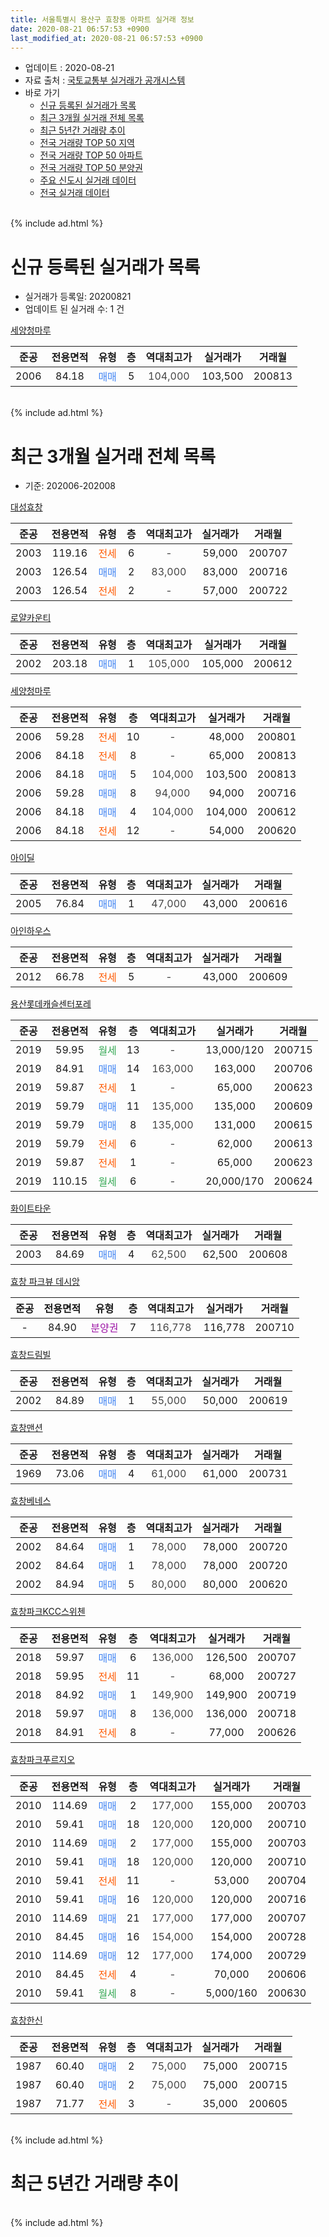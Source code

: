 ```yaml
---
title: 서울특별시 용산구 효창동 아파트 실거래 정보
date: 2020-08-21 06:57:53 +0900
last_modified_at: 2020-08-21 06:57:53 +0900
---
```


* 업데이트 : 2020-08-21
* 자료 출처 : [국토교통부 실거래가 공개시스템](http://rt.molit.go.kr)
* 바로 가기
    * [신규 등록된 실거래가 목록](#신규-등록된-실거래가-목록)
    * [최근 3개월 실거래 전체 목록](#최근-3개월-실거래-전체-목록)
    * [최근 5년간 거래량 추이](#최근-5년간-거래량-추이)
    * [전국 거래량 TOP 50 지역](https://inasie.github.io/apt-trade-info/최근-3개월-전국에서-가장-거래가-많이-발생한-지역)
    * [전국 거래량 TOP 50 아파트](https://inasie.github.io/apt-trade-info/최근-3개월-전국에서-가장-거래가-많이-발생한-아파트)
    * [전국 거래량 TOP 50 분양권](https://inasie.github.io/apt-trade-info/최근-3개월-전국에서-가장-거래가-많이-발생한-분양권)
    * [주요 신도시 실거래 데이터](https://inasie.github.io/apt-trade-info/주요-신도시)
    * [전국 실거래 데이터](https://inasie.github.io/apt-trade-info/전국)
<br>
{% include ad.html %}
<br>

# 신규 등록된 실거래가 목록
* 실거래가 등록일: 20200821
* 업데이트 된 실거래 수: 1 건


[세양청마루](https://search.naver.com/search.naver?query=%EC%84%9C%EC%9A%B8%ED%8A%B9%EB%B3%84%EC%8B%9C+%EC%9A%A9%EC%82%B0%EA%B5%AC+%ED%9A%A8%EC%B0%BD%EB%8F%99+%EC%84%B8%EC%96%91%EC%B2%AD%EB%A7%88%EB%A3%A8)

|준공|전용면적|유형|층|역대최고가|실거래가|거래월|
|:---:|:---:|:---:|:---:|:---:|:---:|:---:|
|2006|84.18|<span style="color:#4285f3">매매</span>|5|<span style="color:#444444">104,000</span>|103,500|200813|


<br>
{% include ad.html %}
<br>

# 최근 3개월 실거래 전체 목록
* 기준: 202006-202008


[대성효창](https://search.naver.com/search.naver?query=%EC%84%9C%EC%9A%B8%ED%8A%B9%EB%B3%84%EC%8B%9C+%EC%9A%A9%EC%82%B0%EA%B5%AC+%ED%9A%A8%EC%B0%BD%EB%8F%99+%EB%8C%80%EC%84%B1%ED%9A%A8%EC%B0%BD)

|준공|전용면적|유형|층|역대최고가|실거래가|거래월|
|:---:|:---:|:---:|:---:|:---:|:---:|:---:|
|2003|119.16|<span style="color:#ff5a00">전세</span>|6|<span style="color:#444444">-</span>|59,000|200707|
|2003|126.54|<span style="color:#4285f3">매매</span>|2|<span style="color:#444444">83,000</span>|83,000|200716|
|2003|126.54|<span style="color:#ff5a00">전세</span>|2|<span style="color:#444444">-</span>|57,000|200722|

[로얄카운티](https://search.naver.com/search.naver?query=%EC%84%9C%EC%9A%B8%ED%8A%B9%EB%B3%84%EC%8B%9C+%EC%9A%A9%EC%82%B0%EA%B5%AC+%ED%9A%A8%EC%B0%BD%EB%8F%99+%EB%A1%9C%EC%96%84%EC%B9%B4%EC%9A%B4%ED%8B%B0)

|준공|전용면적|유형|층|역대최고가|실거래가|거래월|
|:---:|:---:|:---:|:---:|:---:|:---:|:---:|
|2002|203.18|<span style="color:#4285f3">매매</span>|1|<span style="color:#444444">105,000</span>|105,000|200612|

[세양청마루](https://search.naver.com/search.naver?query=%EC%84%9C%EC%9A%B8%ED%8A%B9%EB%B3%84%EC%8B%9C+%EC%9A%A9%EC%82%B0%EA%B5%AC+%ED%9A%A8%EC%B0%BD%EB%8F%99+%EC%84%B8%EC%96%91%EC%B2%AD%EB%A7%88%EB%A3%A8)

|준공|전용면적|유형|층|역대최고가|실거래가|거래월|
|:---:|:---:|:---:|:---:|:---:|:---:|:---:|
|2006|59.28|<span style="color:#ff5a00">전세</span>|10|<span style="color:#444444">-</span>|48,000|200801|
|2006|84.18|<span style="color:#ff5a00">전세</span>|8|<span style="color:#444444">-</span>|65,000|200813|
|2006|84.18|<span style="color:#4285f3">매매</span>|5|<span style="color:#444444">104,000</span>|103,500|200813|
|2006|59.28|<span style="color:#4285f3">매매</span>|8|<span style="color:#444444">94,000</span>|94,000|200716|
|2006|84.18|<span style="color:#4285f3">매매</span>|4|<span style="color:#444444">104,000</span>|104,000|200612|
|2006|84.18|<span style="color:#ff5a00">전세</span>|12|<span style="color:#444444">-</span>|54,000|200620|

[아이딜](https://search.naver.com/search.naver?query=%EC%84%9C%EC%9A%B8%ED%8A%B9%EB%B3%84%EC%8B%9C+%EC%9A%A9%EC%82%B0%EA%B5%AC+%ED%9A%A8%EC%B0%BD%EB%8F%99+%EC%95%84%EC%9D%B4%EB%94%9C)

|준공|전용면적|유형|층|역대최고가|실거래가|거래월|
|:---:|:---:|:---:|:---:|:---:|:---:|:---:|
|2005|76.84|<span style="color:#4285f3">매매</span>|1|<span style="color:#444444">47,000</span>|43,000|200616|

[아인하우스](https://search.naver.com/search.naver?query=%EC%84%9C%EC%9A%B8%ED%8A%B9%EB%B3%84%EC%8B%9C+%EC%9A%A9%EC%82%B0%EA%B5%AC+%ED%9A%A8%EC%B0%BD%EB%8F%99+%EC%95%84%EC%9D%B8%ED%95%98%EC%9A%B0%EC%8A%A4)

|준공|전용면적|유형|층|역대최고가|실거래가|거래월|
|:---:|:---:|:---:|:---:|:---:|:---:|:---:|
|2012|66.78|<span style="color:#ff5a00">전세</span>|5|<span style="color:#444444">-</span>|43,000|200609|

[용산롯데캐슬센터포레](https://search.naver.com/search.naver?query=%EC%84%9C%EC%9A%B8%ED%8A%B9%EB%B3%84%EC%8B%9C+%EC%9A%A9%EC%82%B0%EA%B5%AC+%ED%9A%A8%EC%B0%BD%EB%8F%99+%EC%9A%A9%EC%82%B0%EB%A1%AF%EB%8D%B0%EC%BA%90%EC%8A%AC%EC%84%BC%ED%84%B0%ED%8F%AC%EB%A0%88)

|준공|전용면적|유형|층|역대최고가|실거래가|거래월|
|:---:|:---:|:---:|:---:|:---:|:---:|:---:|
|2019|59.95|<span style="color:#34a853">월세</span>|13|<span style="color:#444444">-</span>|13,000/120|200715|
|2019|84.91|<span style="color:#4285f3">매매</span>|14|<span style="color:#444444">163,000</span>|163,000|200706|
|2019|59.87|<span style="color:#ff5a00">전세</span>|1|<span style="color:#444444">-</span>|65,000|200623|
|2019|59.79|<span style="color:#4285f3">매매</span>|11|<span style="color:#444444">135,000</span>|135,000|200609|
|2019|59.79|<span style="color:#4285f3">매매</span>|8|<span style="color:#444444">135,000</span>|131,000|200615|
|2019|59.79|<span style="color:#ff5a00">전세</span>|6|<span style="color:#444444">-</span>|62,000|200613|
|2019|59.87|<span style="color:#ff5a00">전세</span>|1|<span style="color:#444444">-</span>|65,000|200623|
|2019|110.15|<span style="color:#34a853">월세</span>|6|<span style="color:#444444">-</span>|20,000/170|200624|

[화이트타운](https://search.naver.com/search.naver?query=%EC%84%9C%EC%9A%B8%ED%8A%B9%EB%B3%84%EC%8B%9C+%EC%9A%A9%EC%82%B0%EA%B5%AC+%ED%9A%A8%EC%B0%BD%EB%8F%99+%ED%99%94%EC%9D%B4%ED%8A%B8%ED%83%80%EC%9A%B4)

|준공|전용면적|유형|층|역대최고가|실거래가|거래월|
|:---:|:---:|:---:|:---:|:---:|:---:|:---:|
|2003|84.69|<span style="color:#4285f3">매매</span>|4|<span style="color:#444444">62,500</span>|62,500|200608|

[효창 파크뷰 데시앙](https://search.naver.com/search.naver?query=%EC%84%9C%EC%9A%B8%ED%8A%B9%EB%B3%84%EC%8B%9C+%EC%9A%A9%EC%82%B0%EA%B5%AC+%ED%9A%A8%EC%B0%BD%EB%8F%99+%ED%9A%A8%EC%B0%BD+%ED%8C%8C%ED%81%AC%EB%B7%B0+%EB%8D%B0%EC%8B%9C%EC%95%99)

|준공|전용면적|유형|층|역대최고가|실거래가|거래월|
|:---:|:---:|:---:|:---:|:---:|:---:|:---:|
|-|84.90|<span style="color:#9C11A5">분양권</span>|7|<span style="color:#444444">116,778</span>|116,778|200710|

[효창드림빌](https://search.naver.com/search.naver?query=%EC%84%9C%EC%9A%B8%ED%8A%B9%EB%B3%84%EC%8B%9C+%EC%9A%A9%EC%82%B0%EA%B5%AC+%ED%9A%A8%EC%B0%BD%EB%8F%99+%ED%9A%A8%EC%B0%BD%EB%93%9C%EB%A6%BC%EB%B9%8C)

|준공|전용면적|유형|층|역대최고가|실거래가|거래월|
|:---:|:---:|:---:|:---:|:---:|:---:|:---:|
|2002|84.89|<span style="color:#4285f3">매매</span>|1|<span style="color:#444444">55,000</span>|50,000|200619|

[효창맨션](https://search.naver.com/search.naver?query=%EC%84%9C%EC%9A%B8%ED%8A%B9%EB%B3%84%EC%8B%9C+%EC%9A%A9%EC%82%B0%EA%B5%AC+%ED%9A%A8%EC%B0%BD%EB%8F%99+%ED%9A%A8%EC%B0%BD%EB%A7%A8%EC%85%98)

|준공|전용면적|유형|층|역대최고가|실거래가|거래월|
|:---:|:---:|:---:|:---:|:---:|:---:|:---:|
|1969|73.06|<span style="color:#4285f3">매매</span>|4|<span style="color:#444444">61,000</span>|61,000|200731|

[효창베네스](https://search.naver.com/search.naver?query=%EC%84%9C%EC%9A%B8%ED%8A%B9%EB%B3%84%EC%8B%9C+%EC%9A%A9%EC%82%B0%EA%B5%AC+%ED%9A%A8%EC%B0%BD%EB%8F%99+%ED%9A%A8%EC%B0%BD%EB%B2%A0%EB%84%A4%EC%8A%A4)

|준공|전용면적|유형|층|역대최고가|실거래가|거래월|
|:---:|:---:|:---:|:---:|:---:|:---:|:---:|
|2002|84.64|<span style="color:#4285f3">매매</span>|1|<span style="color:#444444">78,000</span>|78,000|200720|
|2002|84.64|<span style="color:#4285f3">매매</span>|1|<span style="color:#444444">78,000</span>|78,000|200720|
|2002|84.94|<span style="color:#4285f3">매매</span>|5|<span style="color:#444444">80,000</span>|80,000|200620|

[효창파크KCC스위첸](https://search.naver.com/search.naver?query=%EC%84%9C%EC%9A%B8%ED%8A%B9%EB%B3%84%EC%8B%9C+%EC%9A%A9%EC%82%B0%EA%B5%AC+%ED%9A%A8%EC%B0%BD%EB%8F%99+%ED%9A%A8%EC%B0%BD%ED%8C%8C%ED%81%ACKCC%EC%8A%A4%EC%9C%84%EC%B2%B8)

|준공|전용면적|유형|층|역대최고가|실거래가|거래월|
|:---:|:---:|:---:|:---:|:---:|:---:|:---:|
|2018|59.97|<span style="color:#4285f3">매매</span>|6|<span style="color:#444444">136,000</span>|126,500|200707|
|2018|59.95|<span style="color:#ff5a00">전세</span>|11|<span style="color:#444444">-</span>|68,000|200727|
|2018|84.92|<span style="color:#4285f3">매매</span>|1|<span style="color:#444444">149,900</span>|149,900|200719|
|2018|59.97|<span style="color:#4285f3">매매</span>|8|<span style="color:#444444">136,000</span>|136,000|200718|
|2018|84.91|<span style="color:#ff5a00">전세</span>|8|<span style="color:#444444">-</span>|77,000|200626|

[효창파크푸르지오](https://search.naver.com/search.naver?query=%EC%84%9C%EC%9A%B8%ED%8A%B9%EB%B3%84%EC%8B%9C+%EC%9A%A9%EC%82%B0%EA%B5%AC+%ED%9A%A8%EC%B0%BD%EB%8F%99+%ED%9A%A8%EC%B0%BD%ED%8C%8C%ED%81%AC%ED%91%B8%EB%A5%B4%EC%A7%80%EC%98%A4)

|준공|전용면적|유형|층|역대최고가|실거래가|거래월|
|:---:|:---:|:---:|:---:|:---:|:---:|:---:|
|2010|114.69|<span style="color:#4285f3">매매</span>|2|<span style="color:#444444">177,000</span>|155,000|200703|
|2010|59.41|<span style="color:#4285f3">매매</span>|18|<span style="color:#444444">120,000</span>|120,000|200710|
|2010|114.69|<span style="color:#4285f3">매매</span>|2|<span style="color:#444444">177,000</span>|155,000|200703|
|2010|59.41|<span style="color:#4285f3">매매</span>|18|<span style="color:#444444">120,000</span>|120,000|200710|
|2010|59.41|<span style="color:#ff5a00">전세</span>|11|<span style="color:#444444">-</span>|53,000|200704|
|2010|59.41|<span style="color:#4285f3">매매</span>|16|<span style="color:#444444">120,000</span>|120,000|200716|
|2010|114.69|<span style="color:#4285f3">매매</span>|21|<span style="color:#444444">177,000</span>|177,000|200707|
|2010|84.45|<span style="color:#4285f3">매매</span>|16|<span style="color:#444444">154,000</span>|154,000|200728|
|2010|114.69|<span style="color:#4285f3">매매</span>|12|<span style="color:#444444">177,000</span>|174,000|200729|
|2010|84.45|<span style="color:#ff5a00">전세</span>|4|<span style="color:#444444">-</span>|70,000|200606|
|2010|59.41|<span style="color:#34a853">월세</span>|8|<span style="color:#444444">-</span>|5,000/160|200630|


<script async src="//pagead2.googlesyndication.com/pagead/js/adsbygoogle.js"></script>
<!-- 기본 -->
<ins class="adsbygoogle"
     style="display:block"
     data-ad-client="ca-pub-2446590836940007"
     data-ad-slot="1659523306"
     data-ad-format="auto"
     data-full-width-responsive="true"></ins>
<script>
(adsbygoogle = window.adsbygoogle || []).push({});
</script>


[효창한신](https://search.naver.com/search.naver?query=%EC%84%9C%EC%9A%B8%ED%8A%B9%EB%B3%84%EC%8B%9C+%EC%9A%A9%EC%82%B0%EA%B5%AC+%ED%9A%A8%EC%B0%BD%EB%8F%99+%ED%9A%A8%EC%B0%BD%ED%95%9C%EC%8B%A0)

|준공|전용면적|유형|층|역대최고가|실거래가|거래월|
|:---:|:---:|:---:|:---:|:---:|:---:|:---:|
|1987|60.40|<span style="color:#4285f3">매매</span>|2|<span style="color:#444444">75,000</span>|75,000|200715|
|1987|60.40|<span style="color:#4285f3">매매</span>|2|<span style="color:#444444">75,000</span>|75,000|200715|
|1987|71.77|<span style="color:#ff5a00">전세</span>|3|<span style="color:#444444">-</span>|35,000|200605|


<br>
{% include ad.html %}
<br>

# 최근 5년간 거래량 추이


<div style="width:100%;">
    <canvas id="deal_progress" height="200"></canvas>
</div>

<script>
new Chart(document.getElementById("deal_progress"), {
    type: 'line',
    data: {
        labels: ['201508','201509','201510','201511','201512','201601','201602','201603','201604','201605','201606','201607','201608','201609','201610','201611','201612','201701','201702','201703','201704','201705','201706','201707','201708','201709','201710','201711','201712','201801','201802','201803','201804','201805','201806','201807','201808','201809','201810','201811','201812','201901','201902','201903','201904','201905','201906','201907','201908','201909','201910','201911','201912','202001','202002','202003','202004','202005','202006','202007','202008'],
        datasets: [{
            label: '매매',
            pointRadius: 1,
            data: [8, 5, 6, 3, 7, 8, 4, 6, 7, 12, 9, 9, 6, 10, 5, 6, 2, 5, 5, 10, 9, 9, 8, 5, 3, 5, 2, 4, 5, 11, 5, 5, 7, 16, 9, 11, 6, 5, 4, 0, 1, 0, 1, 3, 4, 2, 6, 5, 6, 1, 12, 5, 7, 1, 1, 2, 4, 1, 8, 20, 1],
            borderColor: "rgba(255, 201, 14, 1)",
            backgroundColor: "rgba(255, 201, 14, 0.5)",
            fill: false,
            lineTension: 0
        },{
            label: '전월세',
            pointRadius: 1,
            data: [6, 4, 2, 3, 4, 5, 1, 4, 3, 7, 8, 11, 11, 5, 5, 8, 6, 4, 9, 7, 9, 8, 10, 11, 8, 7, 8, 4, 9, 5, 4, 8, 5, 6, 8, 6, 12, 10, 21, 26, 14, 14, 8, 11, 35, 52, 22, 15, 48, 9, 9, 17, 9, 8, 13, 2, 1, 7, 10, 5, 2],
            borderColor: "rgba(0, 141, 185, 1)",
            backgroundColor: "rgba(0, 141, 185, 0.5)",
            fill: false,
            lineTension: 0
        }
        ]
    },
    options: {
        responsive: true,
        title: {
            display: false
        },
        tooltips: {
            mode: 'index',
            intersect: false
        },
        hover: {
            mode: 'nearest',
            intersect: true
        },
        scales: {
            xAxes: [{
                display: true,
                scaleLabel: {
                    display: true,
                    labelString: '년/월'
                }
            }],
            yAxes: [{
                display: true,
                ticks: {
                    suggestedMin: 0,
                },
                scaleLabel: {
                    display: true,
                    labelString: '실거래 수'
                }
            }]
        }
    }
});

</script>


<br>
{% include ad.html %}
<br>

